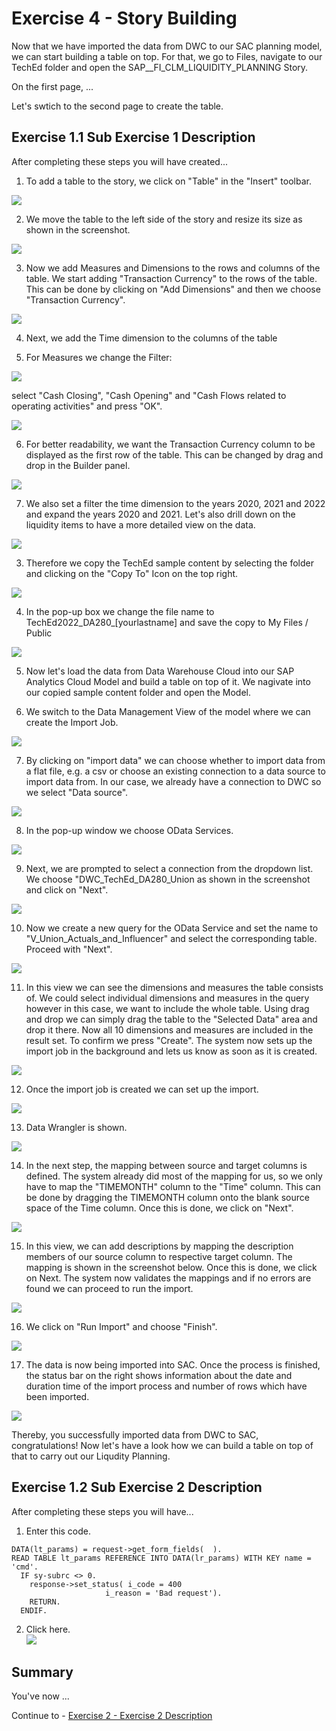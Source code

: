 

# Exercise 4 - Story Building
Now that we have imported the data from DWC to our SAC planning model, we can start building a table on top.
For that, we go to Files, navigate to our TechEd folder and open the SAP__FI_CLM_LIQUIDITY_PLANNING Story.

On the first page, ...

Let's swtich to the second page to create the table.






## Exercise 1.1 Sub Exercise 1 Description

After completing these steps you will have created...

1. To add a table to the story, we click on "Table" in the "Insert" toolbar.

![](/exercises/4_Story_Building/images/screenshot01.png)

2. We move the table to the left side of the story and resize its size as shown in the screenshot.

![](/exercises/4_Story_Building/images/screenshot02.png)


3. Now we add Measures and Dimensions to the rows and columns of the table. We start adding "Transaction Currency" to the rows of the table. 
This can be done by clicking on "Add Dimensions" and then we choose "Transaction Currency".

![](/exercises/4_Story_Building/images/screenshot03.png)

4. Next, we add the Time dimension to the columns of the table

5. For Measures we change the Filter:

![](/exercises/4_Story_Building/images/screenshot04.png)

select "Cash Closing", "Cash Opening" and "Cash Flows related to operating activities" and press "OK".

![](/exercises/4_Story_Building/images/screenshot05.png)

6. For better readability, we want the Transaction Currency column to be displayed as the first row of the table. 
This can be changed by drag and drop in the Builder panel.

![](/exercises/4_Story_Building/images/screenshot06.png)

7. We also set a filter the time dimension to the years 2020, 2021 and 2022 and expand the years 2020 and 2021. Let's also drill down on the liquidity items to have a more detailed view on the data. 

![](/exercises/4_Story_Building/images/screenshot07.png)











3. Therefore we copy the TechEd sample content by selecting the folder and clicking on the "Copy To" Icon on the top right.

![](/exercises/4_Story_Building/images/screenshot03.png)
 
4. In the pop-up box we change the file name to TechEd2022_DA280_[yourlastname] and save the copy to My Files / Public

![](/exercises/4_Story_Building/images/screenshot04.png)

5. Now let's load the data from Data Warehouse Cloud into our SAP Analytics Cloud Model and build a table on top of it. We nagivate into our copied sample content folder and open the Model.


6. We switch to the Data Management View of the model where we can create the Import Job.

![](/exercises/4_Story_Building/images/screenshot06.png)

7. By clicking on "import data" we can choose whether to import data from a flat file, e.g. a csv or choose an existing connection to a data source to import data from. In our case, we already have a connection to DWC so we select "Data source".

![](/exercises/4_Story_Building/images/screenshot07.png)


8. In the pop-up window we choose OData Services.

![](/exercises/4_Story_Building/images/screenshot08.png)

9. Next, we are prompted to select a connection from the dropdown list. We choose "DWC_TechEd_DA280_Union as shown in the screenshot and click on "Next".

![](/exercises/4_Story_Building/images/screenshot09.png)

10. Now we create a new query for the OData Service and set the name to "V_Union_Actuals_and_Influencer" and select the corresponding table. Proceed with "Next".

![](/exercises/4_Story_Building/images/screenshot10.png)


11. In this view we can see the dimensions and measures the table consists of. We could select individual dimensions and measures in the query however in this case, we want to include the whole table. Using drag and drop we can simply drag the table to the "Selected Data" area and drop it there. Now all 10 dimensions and measures are included in the result set. To confirm we press "Create". The system now sets up the import job in the background and lets us know as soon as it is created.

![](/exercises/4_Story_Building/images/screenshot11.png)


12. Once the import job is created we can set up the import.


![](/exercises/4_Story_Building/images/screenshot12.png)

13. Data Wrangler is shown.

![](/exercises/4_Story_Building/images/screenshot13.png)

14. In the next step, the mapping between source and target columns is defined. The system already did most of the mapping for us, so we only have to map the "TIMEMONTH" column to the "Time" column. This can be done by dragging the TIMEMONTH column onto the blank source space of the Time column. Once this is done, we click on "Next".

![](/exercises/4_Story_Building/images/screenshot14.png)

15. In this view, we can add descriptions by mapping the description members of our source column to respective target column. The mapping is shown in the screenshot below. Once this is done, we click on Next. The system now validates the mappings and if no errors are found we can proceed to run the import.

![](/exercises/4_Story_Building/images/screenshot15.png)


16. We click on "Run Import" and choose "Finish". 

![](/exercises/4_Story_Building/images/screenshot16.png)

17. The data is now being imported into SAC. Once the process is finished, the status bar on the right shows information about the date and duration time of the import process and number of rows which have been imported. 

![](/exercises/4_Story_Building/images/screenshot17.png)

Thereby, you successfully imported data from DWC to SAC, congratulations!
Now let's have a look how we can build a table on top of that to carry out our Liqudity Planning.
























## Exercise 1.2 Sub Exercise 2 Description

After completing these steps you will have...

1.	Enter this code.
```abap
DATA(lt_params) = request->get_form_fields(  ).
READ TABLE lt_params REFERENCE INTO DATA(lr_params) WITH KEY name = 'cmd'.
  IF sy-subrc <> 0.
    response->set_status( i_code = 400
                     i_reason = 'Bad request').
    RETURN.
  ENDIF.

```

2.	Click here.
<br>![](/exercises/ex1/images/01_02_0010.png)


## Summary

You've now ...

Continue to - [Exercise 2 - Exercise 2 Description](../ex2/README.md)

